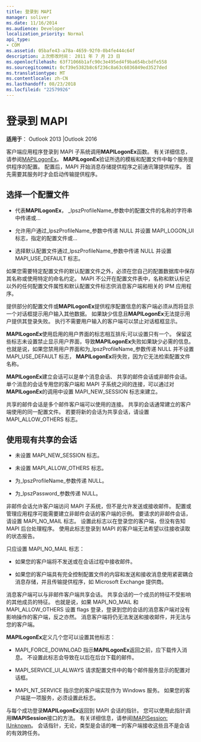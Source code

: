 ```yaml
---
title: 登录到 MAPI
manager: soliver
ms.date: 11/16/2014
ms.audience: Developer
localization_priority: Normal
api_type:
- COM
ms.assetid: 05bafe43-a78a-4659-92f0-0b4fe444c64f
description: 上次修改时间： 2011 年 7 月 23 日
ms.openlocfilehash: 63f71066b1afc90c3e495ed4f9ba654bcbdfe558
ms.sourcegitcommit: 0cf39e5382b8c6f236c8a63c6036849ed3527ded
ms.translationtype: MT
ms.contentlocale: zh-CN
ms.lasthandoff: 08/23/2018
ms.locfileid: "22579926"
---
```

# <a name="logging-on-to-mapi"></a>登录到 MAPI
 
**适用于**： Outlook 2013 |Outlook 2016 
  
客户端应用程序登录到 MAPI 子系统调用**MAPILogonEx**函数。 有关详细信息，请参阅[MAPILogonEx](mapilogonex.md)。 **MAPILogonEx**验证所选的模板和配置文件中每个服务提供程序的配置。 配置后，MAPI 开始消息存储提供程序之前通讯簿提供程序。 首先需要其服务时才会启动传输提供程序。 
  
## <a name="choose-a-profile"></a>选择一个配置文件
  
- 代表**MAPILogonEx**， _lpszProfileName_参数中的配置文件的名称的字符串中传递或...
    
- 允许用户通过_lpszProfileName_参数中传递 NULL 并设置 MAPI_LOGON_UI 标志，指定的配置文件或... 

- 选择默认配置文件通过_lpszProfileName_参数中传递 NULL 并设置 MAPI_USE_DEFAULT 标志。 
    
如果您需要特定配置文件的默认配置文件之外，必须在您自己的配置数据库中保存其名称或使用特定的命名约定。 MAPI 不公开在配置文件表中，名称和默认标记以外的任何配置文件属性和默认配置文件标志供消息客户端和相关的 IPM 应用程序。
  
提供部分的配置文件或**MAPILogonEx**提供程序配置信息的客户端必须从而将显示一个对话框提示用户输入其他数据。 如果缺少信息且**MAPILogonEx**无法提示用户提供其登录失败。 执行不需要用户输入的客户端可以禁止对话框框显示。 
  
**MAPILogonEx**使用启用的用户界面的标志相互排斥;可以设置只有一个。 保留这些标志未设置禁止显示用户界面，导致**MAPILogonEx**失败如果缺少必需的信息。 也就是说，如果您禁用用户界面和为_lpszProfileName_参数传递 NULL 并不设置 MAPI_USE_DEFAULT 标志， **MAPILogonEx**将失败，因为它无法检索配置文件名称。 
  
**MAPILogonEx**建立会话可以是单个消息会话、 共享的邮件会话或非邮件会话。 单个消息的会话专用您的客户端和 MAPI 子系统之间的连接，可以通过对**MAPILogonEx**的调用中设置 MAPI_NEW_SESSION 标志来建立。
  
共享的邮件会话是多个邮件客户端可以使用的连接。 共享的会话通常建立的客户端使用的同一配置文件。 若要将新的会话为共享会话，请设置 MAPI_ALLOW_OTHERS 标志。 
  
## <a name="use-an-existing-shared-session"></a>使用现有共享的会话
  
- 未设置 MAPI_NEW_SESSION 标志。
    
- 未设置 MAPI_ALLOW_OTHERS 标志。
    
- 为_lpszProfileName_参数传递 NULL。 
    
- 为_lpszPassword_参数传递 NULL。 
    
非邮件会话允许客户端访问 MAPI 子系统，但不是允许发送或接收邮件。 配置或管理应用程序可能需要建立非邮件会话的客户端的示例。 要请求的非邮件会话，请设置 MAPI_NO_MAIL 标志。 设置此标志以在登录您的客户端，但没有告知 MAPI 后台处理程序。 使用此标志登录到 MAPI 的客户端无法希望以往接收读取的状态报告。
  
只应设置 MAPI_NO_MAIL 标志：
  
- 如果您的客户端将不发送或在会话过程中接收邮件。
    
- 如果您的客户端具有完全控制配置文件的内容和发送和接收消息使用紧密耦合消息存储，并且传输提供程序，如 Microsoft Exchange 提供商。
    
消息客户端可以与非邮件客户端共享会话。 共享会话的一个成员的特征不受影响的其他成员的特征。 也就是说，如果 MAPI_NO_MAIL 和 MAPI_ALLOW_OTHERS 设置 flags 登录，登录到您的会话的消息客户端对没有影响操作的客户端，反之亦然。 消息客户端将仍无法发送和接收邮件，并无法与您的客户端。
  
**MAPILogonEx**定义几个您可以设置其他标志： 
  
- MAPI_FORCE_DOWNLOAD 指示**MAPILogonEx**返回之前，应下载传入消息。 不设置此标志会导致在以后在后台下载的邮件。 
    
- MAPI_SERVICE_UI_ALWAYS 请求配置文件中的每个邮件服务显示的配置对话框。
    
- MAPI_NT_SERVICE 指示您的客户端实现作为 Windows 服务。 如果您的客户端是一项服务，必须设置此标志。
    
与每个成功登录**MAPILogonEx**返回到 MAPI 会话的指针。 您可以使用此指针调用**IMAPISession**接口的方法。 有关详细信息，请参阅[IMAPISession: IUnknown](imapisessioniunknown.md)。 会话指针，无论，类型是会话的唯一的客户端接收这些且不是会话的有效跨任务。
  

